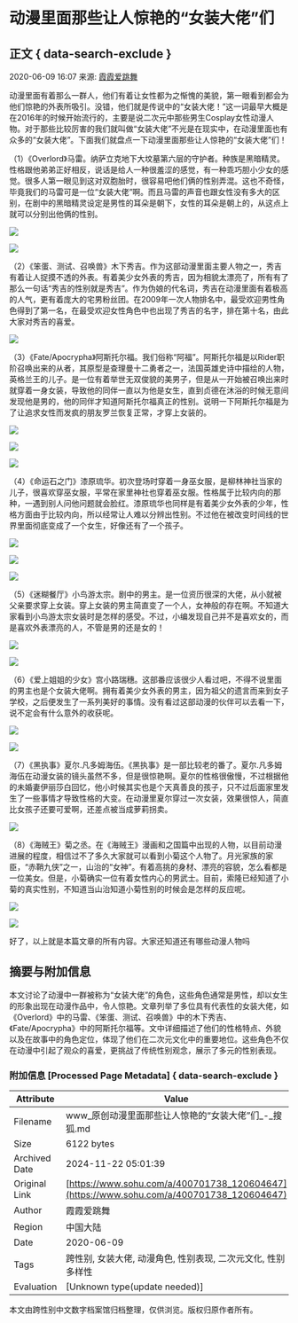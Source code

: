 # 动漫里面那些让人惊艳的“女装大佬”们

## 正文 { data-search-exclude }


2020-06-09 16:07 来源: [霞霞爱跳舞](https://www.sohu.com/a/400701738_120604647?spm=smpc.content-abroad.content.1.1732251656976bHfSuGe)

动漫里面有着那么一群人，他们有着让女性都为之惭愧的美貌，第一眼看到都会为他们惊艳的外表所吸引。没错，他们就是传说中的“女装大佬！”这一词最早大概是在2016年的时候开始流行的，主要是说二次元中那些男生Cosplay女性动漫人物。对于那些比较厉害的我们就叫做“女装大佬”不光是在现实中，在动漫里面也有众多的“女装大佬”。下面我们就盘点一下动漫里面那些让人惊艳的“女装大佬”们！

（1）《Overlord》马雷。纳萨立克地下大坟墓第六层的守护者。种族是黑暗精灵。性格跟他弟弟正好相反，说话是给人一种很羞涩的感觉，有一种乖巧胆小少女的感觉。很多人第一眼见到这对双胞胎时，很容易吧他们俩的性别弄混。这也不奇怪，毕竟我们的马雷可是一位“女装大佬”啊。而且马雷的声音也跟女性没有多大的区别，在剧中的黑暗精灵设定是男性的耳朵是朝下，女性的耳朵是朝上的，从这点上就可以分别出他俩的性别。

![](http://p3.itc.cn/images01/20200609/62c55df3f8f3477dba2928a0caf37264.jpeg)

![](http://p9.itc.cn/images01/20200609/368bcd1f862a4682a1d0d8c9a838202a.jpeg)

（2）《笨蛋、测试、召唤兽》木下秀吉。作为这部动漫里面主要人物之一，秀吉有着让人捉摸不透的外表。有着美少女外表的秀吉，因为相貌太漂亮了，所有有了那么一句话“秀吉的性别就是秀吉”。作为伪娘的代名词，秀吉在动漫里面有着极高的人气，更有着庞大的宅男粉丝团。在2009年一次人物排名中，最受欢迎男性角色得到了第一名，在最受欢迎女性角色中也出现了秀吉的名字，排在第十名，由此大家对秀吉的喜爱。

![](http://p2.itc.cn/images01/20200609/c0be6f2886ab4ad49420a483c38bb31b.jpeg)

（3）《Fate/Apocrypha》阿斯托尔福。我们俗称“阿福”。阿斯托尔福是以Rider职阶召唤出来的从者，其原型是查理曼十二勇者之一，法国英雄史诗中描绘的人物，英格兰王的儿子。是一位有着举世无双俊貌的美男子，但是从一开始被召唤出来时就穿着一身女装，导致他的同伴一直以为他是女生，直到贞德在沐浴的时候无意间发现他是男的，他的同伴才知道阿斯托尔福真正的性别。说明一下阿斯托尔福是为了让追求女性而发疯的朋友罗兰恢复正常，才穿上女装的。

![](http://p5.itc.cn/images01/20200609/e27427643a424040b9115a3b551e7e4e.jpeg)

![](http://p1.itc.cn/images01/20200609/7156c961c8aa426997e961d9688cdfa3.jpeg)

![](http://p8.itc.cn/images01/20200609/7ef3a0ee3cb845bca2f83c6df131712a.jpeg)

（4）《命运石之门》漆原琉华。初次登场时穿着一身巫女服，是柳林神社当家的儿子，很喜欢穿巫女服，平常在家里神社也穿着巫女服。性格属于比较内向的那种，一遇到别人问他问题就会脸红。漆原琉华也同样是有着美少女外表的少年，性格方面由于比较内向，所以经常让人难以分辨出性别。不过他在被改变时间线的世界里面彻底变成了一个女生，好像还有了一个孩子。

![](http://p3.itc.cn/images01/20200609/74a1d59f35b74a64aa7d4257892bcea0.jpeg)

![](http://p9.itc.cn/images01/20200609/f0c7d524fb4f402a91007413a7028532.jpeg)

![](http://p5.itc.cn/images01/20200609/bef321c8e1854e54ab2b5b11e7dd5979.jpeg)

（5）《迷糊餐厅》小鸟游太宗。剧中的男主。是一位资历很深的大佬，从小就被父亲要求穿上女装。穿上女装的男主简直变了一个人，女神般的存在啊。不知道大家看到小鸟游太宗女装时是怎样的感受。不过，小编发现自己并不是喜欢女的，而是喜欢外表漂亮的人，不管是男的还是女的！

![](http://p7.itc.cn/images01/20200609/54498d032c084ab297cdd008ab0dd842.jpeg)

![](http://p9.itc.cn/images01/20200609/bbb8e7e75972486297d02fef4bebc62b.jpeg)

（6）《爱上姐姐的少女》宫小路瑞穗。这部番应该很少人看过吧，不得不说里面的男主也是个女装大佬啊。拥有着美少女外表的男主，因为祖父的遗言而来到女子学校，之后便发生了一系列美好的事情。没有看过这部动漫的伙伴可以去看一下，说不定会有什么意外的收获呢。

![](http://p3.itc.cn/images01/20200609/5f5fd2f75dac46a9be79404c5a35d44d.jpeg)

![](http://p7.itc.cn/images01/20200609/e91e7660e2a94b0087f2050afcc8d879.jpeg)

（7）《黑执事》夏尔.凡多姆海伍。《黑执事》是一部比较老的番了。夏尔.凡多姆海伍在动漫女装的镜头虽然不多，但是很惊艳啊。夏尔的性格很傲慢，不过根据他的未婚妻伊丽莎白回忆，他小时候其实也是个天真善良的孩子，只不过后面家里发生了一些事情才导致性格的大变。在动漫里夏尔穿过一次女装，效果很惊人，简直比女孩子还要可爱啊，还差点被当成萝莉拐卖。

![](http://p4.itc.cn/images01/20200609/cc37809447dc437c8dab8eed81025bca.jpeg)

（8）《海贼王》菊之丞。在《海贼王》漫画和之国篇中出现的人物，以目前动漫进展的程度，相信过不了多久大家就可以看到小菊这个人物了。月光家族的家臣，“赤鞘九侠”之一，山治的“女神”。有着高挑的身材、漂亮的容貌，怎么看都是一位美女。但是，小菊确实一位有着女性内心的男武士。目前，索隆已经知道了小菊的真实性别，不知道当山治知道小菊性别的时候会是怎样的反应呢。

![](http://p7.itc.cn/images01/20200609/c3a3af3696374164b161b2684c8306a0.jpeg)

![](http://p3.itc.cn/images01/20200609/9e3609975df34c06acee6fc7f552440e.jpeg)

好了，以上就是本篇文章的所有内容。大家还知道还有哪些动漫人物吗

## 摘要与附加信息

<!-- tcd_abstract -->
本文讨论了动漫中一群被称为“女装大佬”的角色，这些角色通常是男性，却以女生的形象出现在动漫作品中，令人惊艳。文章列举了多位具有代表性的女装大佬，如《Overlord》中的马雷、《笨蛋、测试、召唤兽》中的木下秀吉、《Fate/Apocrypha》中的阿斯托尔福等。文中详细描述了他们的性格特点、外貌以及在故事中的角色定位，体现了他们在二次元文化中的重要地位。这些角色不仅在动漫中引起了观众的喜爱，更挑战了传统性别观念，展示了多元的性别表现。
<!-- tcd_abstract_end -->

### 附加信息 [Processed Page Metadata] { data-search-exclude }

| Attribute       | Value                                  |
|-----------------|----------------------------------------|
| Filename        | www_原创动漫里面那些让人惊艳的“女装大佬”们_-_搜狐.md                             |
| Size            | 6122 bytes                           |
| Archived Date   | 2024-11-22 05:01:39                             |
| Original Link   | [https://www.sohu.com/a/400701738_120604647](https://www.sohu.com/a/400701738_120604647)                       |
| Author          | 霞霞爱跳舞                               |
| Region          | 中国大陆                               |
| Date            | 2020-06-09                                 |
| Tags            | 跨性别, 女装大佬, 动漫角色, 性别表现, 二次元文化, 性别多样性                                 |
| Evaluation            | [Unknown type(update needed)]                                 |
<!-- tcd_table_end -->

本文由跨性别中文数字档案馆归档整理，仅供浏览。版权归原作者所有。
